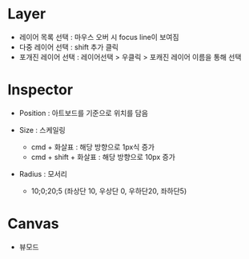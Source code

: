 # Layer

- 레이어 목록 선택 : 마우스 오버 시 focus line이 보여짐
- 다중 레이어 선택 : shift 추가 클릭
- 포개진 레이어 선택 : 레이어선택 > 우클릭 > 포캐진 레이어 이름을 통해 선택



# Inspector

- Position : 아트보드를 기준으로 위치를 담음
- Size : 스케일링
    - cmd + 화살표 : 해당 방향으로 1px식 증가
    - cmd + shift + 화살표 : 해당 방향으로 10px 증가

- Radius : 모서리
    - 10;0;20;5 (좌상단 10, 우상단 0, 우하단20, 좌하단5)



# Canvas

- 뷰모드

    